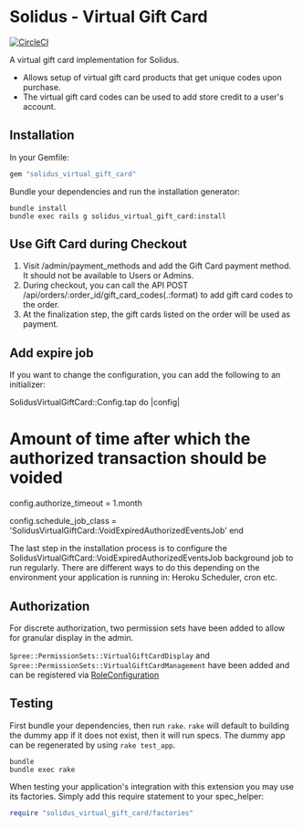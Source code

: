 Solidus - Virtual Gift Card
===========================

[![CircleCI](https://circleci.com/gh/solidusio-contrib/solidus_virtual_gift_card.svg?style=svg)](https://circleci.com/gh/solidusio-contrib/solidus_virtual_gift_card)

A virtual gift card implementation for Solidus.

* Allows setup of virtual gift card products that get unique codes upon
  purchase.
* The virtual gift card codes can be used to add store credit to a user's
  account.

Installation
------------

In your Gemfile:

```ruby
gem "solidus_virtual_gift_card"
```

Bundle your dependencies and run the installation generator:

```shell
bundle install
bundle exec rails g solidus_virtual_gift_card:install
```

Use Gift Card during Checkout
-----------------------------

1) Visit /admin/payment_methods and add the Gift Card payment method. It should not be available to Users or Admins.
2) During checkout, you can call the API POST /api/orders/:order_id/gift_card_codes(.:format) to add gift card codes to the order.
3) At the finalization step, the gift cards listed on the order will be used as payment.

Add expire job
--------------

If you want to change the configuration, you can add the following to an initializer:

SolidusVirtualGiftCard::Config.tap do |config|
  # Amount of time after which the authorized transaction should be voided
  config.authorize_timeout = 1.month

  config.schedule_job_class = 'SolidusVirtualGiftCard::VoidExpiredAuthorizedEventsJob'
end

The last step in the installation process is to configure the SolidusVirtualGiftCard::VoidExpiredAuthorizedEventsJob background job to run regularly. There are different ways to do this depending on the environment your application is running in: Heroku Scheduler, cron etc.

Authorization
-------------

For discrete authorization, two permission sets have been added to allow for granular display in the admin.

`Spree::PermissionSets::VirtualGiftCardDisplay` and `Spree::PermissionSets::VirtualGiftCardManagement` have been added and can be registered via [RoleConfiguration](http://docs.solidus.io/Spree/RoleConfiguration.html)

Testing
-------

First bundle your dependencies, then run `rake`. `rake` will default to
building the dummy app if it does not exist, then it will run specs. The dummy
app can be regenerated by using `rake test_app`.

```shell
bundle
bundle exec rake
```

When testing your application's integration with this extension you may use its
factories. Simply add this require statement to your spec_helper:

```ruby
require "solidus_virtual_gift_card/factories"
```
